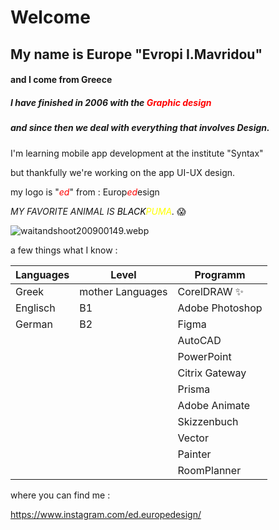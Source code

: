 
# Welcome 


## My name is Εurope   "Evropi I.Mavridou"   
#### and I come from Greece




##### I have finished in 2006 with the <font color="red">_Graphic design_</font>

##### and since then we deal with everything that involves ***Design***.

I'm learning mobile app development at the institute "Syntax" 

but thankfully we're working on the app UI-UX design. 

my logo is "<font color="red">_ed_</font>" from : 
 Europ<font color="red">_ed_</font>esign


*MY FAVORITE ANIMAL IS <font color="Black">BLACK</font><font color="yellow">PUMA</font>.* 😱

![waitandshoot200900149.webp](61wHr2lF7JL._AC_SX425_.jpg)


a few things what I know :



| Languages     | Level            | Programm        |
|---------------|------------------|-----------------|
| Greek         | mother Languages | CorelDRAW ✨     |
| Englisch      | Β1               | Adobe Photoshop |
| German        | Β2               | Figma           |
|               |                  | AutoCAD         |
|               |                  | PowerPoint      |
|               |                  | Citrix Gateway  |
|               |                  | Prisma          |
|               |                  | Adobe Animate   |
|               |                  | Skizzenbuch     |
|               |                  | Vector          |
|               |                  | Painter         |
|               |                  | RoomPlanner     |


where you can find me :

https://www.instagram.com/ed.europedesign/

